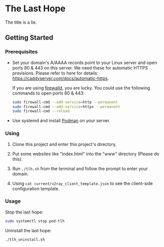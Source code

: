 # The Last Hope

The title is a lie.

## Getting Started

### Prerequisites

* Set your domain's A/AAAA records point to your Linux server and open ports 80 & 443 on this server. We need these for automatic HTTPS provisions. Please refer to here for details: https://caddyserver.com/docs/automatic-https.

  If you are using [firewalld](https://firewalld.org/), you are lucky. You could use the following commands to open ports 80 & 443:

  ```bash
  sudo firewall-cmd --add-service=http --permanent
  sudo firewall-cmd --add-service=https --permanent
  sudo firewall-cmd --reload
  ```

* Use systemd and install [Podman](https://podman.io/) on your server.

### Using

1. Clone this project and enter this project's directory.

2. Put some websites like "index.html" into the "www" directory (Please do this).

3. Run `./tlh.sh` from the terminal and follow the prompt to enter your domain.

5. Using `cat current/v2ray_client_template.json` to see the client-side configuration template.

### Usage

Stop the last hope:

```bash
sudo systemctl stop pod-tlh
```

Uninstall the last hope:

```bash
./tlh_uninstall.sh
```
